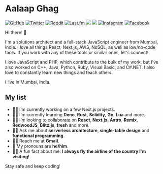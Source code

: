 # Aalaap Ghag
<a href="https://github.com/aalaap"><img src="https://img.shields.io/github/followers/aalaap.svg?label=GitHub&style=social" alt="GitHub"></a> <a href="https://twitter.com/aalaap"><img src="https://img.shields.io/twitter/follow/aalaap?label=Twitter&style=social" alt="Twitter"></a> <a href="https://reddit.com/u/aalaap"><img src="https://img.shields.io/reddit/user-karma/combined/aalaap?style=social" alt="Reddit"></a> <a href="https://last.fm/user/aalaap"><img src="https://img.shields.io/static/v1?label=Last.fm&message=38k&logo=last.fm&style=social" alt="Last.fm"></a> <a href="https://my.playstation.com/profile/aalaap"><img src="https://img.shields.io/static/v1?label=PSN&message=196&logo=PlayStation&style=social"></a> <a href="http://live.xbox.com/Profile?Gamertag=aalaap"><img src="https://img.shields.io/static/v1?label=Xbox+Live&message=9065&logo=Xbox&style=social"></a> <a href="https://instagram.com/aalaap"><img src="https://img.shields.io/static/v1?label=Instagram&message=345&logo=instagram&style=social" alt="Instagram"></a> <a href="https://facebook.com/aalaap"><img src="https://img.shields.io/static/v1?label=Facebook&message=0&logo=facebook&style=social" alt="Facebook"></a>

Hi there! 👋

I'm a solutions architect and a full-stack JavaScript engineer from Mumbai, India. I love all things React, Next.js, AWS, NoSQL, as well as low/no-code tools. If you work with any of these tools or similar ones, let's connect!

I love JavaScript and PHP, which contribute to the bulk of my work, but I've also worked on C++, Java, Python, Ruby, Visual Basic, and C#.NET. I also love to constantly learn new things and teach others.

I live in Mumbai, India.

## My list

- 👨‍💻 I’m currently working on a few Next.js projects.
- 👨‍🏫 I’m currently learning **Deno**, **Rust**, **Solidity**, **Go**, **Lua** and more.
- 👷‍♀️ I’m looking to collaborate on **React**, **Next.js**, **Astro**, **Remix**, **RedwoodJS**, **Blitz.js**, **fresh** and more.
- 👨‍⚖️ Ask me about **serverless architecture**, **single-table design** and **functional programming**.
- 👩‍✈️ Reach me at **Gmail**.
- 🧔 My pronouns are **he/him**.
- 🧟‍♂️ A fun fact about me: **I always fly the airline of the country I'm visiting!**

Stay safe and keep coding!
